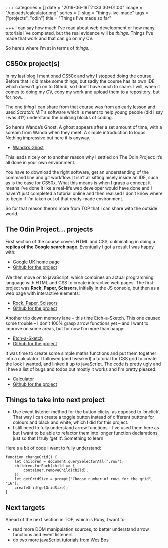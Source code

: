 +++
categories = []
date = "2019-06-19T21:33:30+01:00"
image = "/uploads/calculator.png"
series = []
slug = "things-ive-made"
tags = ["projects", "odin"]
title = "Things I've made so far"

+++
I can say how much I’ve read about web development or how many tutorials I’ve completed, but the real evidence will be _things._ Things I’ve made that work and that can go on my CV.

So here’s where I’m at in terms of _things._

## CS50x project(s)

In my last blog I mentioned CS50x and why I stopped doing the course. Before that I did make some things, but sadly the course has its own IDE which doesn’t go on to Github, so I don’t have much to share. I will, when it comes to doing my CV, copy my work and upload them to a repository, but for now…

The one _thing_ I can share from that course was from an early lesson and used _Scratch_: MIT’s software which is meant to help young people (did I say I was 31?) understand the building blocks of coding.

So here’s Wanda’s Ghost. A ghost appears after a set amount of time, with a scream from Wanda when they meet. A simple introduction to loops. Nothing impressive but here it is anyway.

* [Wanda’s Ghost](https://scratch.mit.edu/projects/219965348/)

This leads nicely on to another reason why I settled on The Odin Project: it’s all done in your own environment.

You have to download the right software, get an understanding of the command line and git workflow. It isn’t all sitting nicely inside an IDE, such as is the case for CS50x. What this means is when I grasp a concept it means I’ve done it like a real-life web developer would have done and I haven’t just completed a tutorial online and then realised I don’t know where to begin if I’m taken out of that ready-made environment.

So for that reason there’s more from TOP that I can share with the outside world.

## The Odin Project… projects

First section of the course covers HTML and CSS, culminating in doing a **replica of the Google search page**. Eventually I got a result I was happy with:

* [Google UK home page](https://canicodenow.github.io/google-homepage/)
* [Github for the project](https://github.com/canicodenow/google-homepage)

We then move on to javaScript, which combines an actual programming language with HTML and CSS to create interactive web pages. The first project was **Rock, Paper, Scissors**, initially in the JS console, but then as a web page with interactive elements:

* [Rock, Paper, Scissors](https://canicodenow.github.io/rock-paper-scissors/)
* [Github for the project](https://github.com/canicodenow/rock-paper-scissors)

Another trip down memory lane – this time Etch-a-Sketch. This one caused some trouble – I don’t 100% grasp arrow functions yet – and I want to improve on some areas, but for now I’m more than happy:

* [Etch-a-Sketch](https://canicodenow.github.io/etch-a-sketch/)
* [Github for the project](https://github.com/canicodenow/etch-a-sketch)

It was time to create some simple maths functions and put them together into a calculator. I followed (and tweaked) a tutorial for CSS grid to create the look I wanted, and linked it up to javaScript. The code is pretty ugly and I have a list of bugs and todos but mostly it works and I'm pretty pleased:

* [Calculator](https://canicodenow.github.io/calculator/ "Calculator")
* [Github for the project](https://github.com/canicodenow/calculator%20%22Calculator%20project%20on%20Github "Calculator project on Github")

## Things to take into next project

* Use event listener method for the button clicks, as opposed to ‘onclick’. That way I can create a toggle button instead of different buttons for colours and black and white, which I did for this project.
* I still need to fully understand arrow functions – I’ve used them here as but I want to be able to refactor them into longer function declarations, just so that I truly ‘get it’. Something to learn

Here's a bit of code I want to fully understand:

    function changeGrid() {
        let children = document.querySelectorAll(".row");
        children.forEach(child => {
            container.removeChild(child);
        })
        let getGridSize = prompt("Choose number of rows for the grid", "16");
        createGrid(getGridSize);
    }

## Next targets

Ahead of the next section in TOP, which is Ruby, I want to:

* read more DOM manipulation sources, to better understand arrow functions and event listeners
* do two more [javaScript tutorials from Wes Bos](https://javascript30.com/)